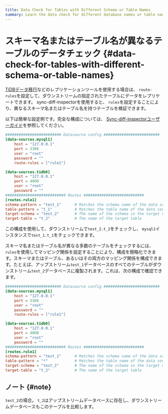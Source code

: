 ```yaml
---
title: Data Check for Tables with Different Schema or Table Names
summary: Learn the data check for different database names or table names.
---
```


# スキーマ名またはテーブル名が異なるテーブルのデータチェック {#data-check-for-tables-with-different-schema-or-table-names}

[TiDBデータ移行](/dm/dm-overview.md)などのレプリケーションツールを使用する場合は、 `route-rules`を設定して、ダウンストリームの指定されたテーブルにデータをレプリケートできます。 sync-diff-inspectorを使用すると、 `rules`を設定することにより、異なるスキーマ名またはテーブル名を持つテーブルを検証できます。

以下は簡単な設定例です。完全な構成については、 [Sync-diff-inspectorユーザーガイド](/sync-diff-inspector/sync-diff-inspector-overview.md)を参照してください。

```toml
######################### Datasource config #########################
[data-sources.mysql1]
    host = "127.0.0.1"
    port = 3306
    user = "root"
    password = ""
    route-rules = ["rule1"]

[data-sources.tidb0]
    host = "127.0.0.1"
    port = 4000
    user = "root"
    password = ""
########################### Routes ###########################
[routes.rule1]
schema-pattern = "test_1"      # Matches the schema name of the data source. Supports the wildcards "*" and "?"
table-pattern = "t_1"          # Matches the table name of the data source. Supports the wildcards "*" and "?"
target-schema = "test_2"       # The name of the schema in the target database
target-table = "t_2"           # The name of the target table
```

この構成を使用して、ダウンストリームで`test_2.t_2`をチェックし、 `mysql1`インスタンスで`test_1.t_1`をチェックできます。

スキーマ名またはテーブル名が異なる多数のテーブルをチェックするには、 `rules`を使用してマッピング関係を設定することにより、構成を簡略化できます。スキーマまたはテーブル、あるいはその両方のマッピング関係を構成できます。たとえば、アップストリーム`test_1`データベースのすべてのテーブルがダウンストリーム`test_2`データベースに複製されます。これは、次の構成で確認できます。

```toml
######################### Datasource config #########################
[data-sources.mysql1]
    host = "127.0.0.1"
    port = 3306
    user = "root"
    password = ""
    route-rules = ["rule1"]

[data-sources.tidb0]
    host = "127.0.0.1"
    port = 4000
    user = "root"
    password = ""
########################### Routes ###########################
[routes.rule1]
schema-pattern = "test_1"      # Matches the schema name of the data source. Supports the wildcards "*" and "?"
table-pattern = "*"            # Matches the table name of the data source. Supports the wildcards "*" and "?"
target-schema = "test_2"       # The name of the schema in the target database
target-table = "t_2"           # The name of the target table
```

## ノート {#note}

`test_2`の場合。 `t_2`はアップストリームデータベースに存在し、ダウンストリームデータベースもこのテーブルを比較します。
